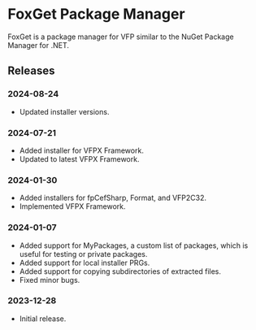 # FoxGet Package Manager

FoxGet is a package manager for VFP similar to the NuGet Package Manager for .NET.

## Releases

### 2024-08-24

* Updated installer versions.

### 2024-07-21

* Added installer for VFPX Framework.
* Updated to latest VFPX Framework.

### 2024-01-30

* Added installers for fpCefSharp, Format, and VFP2C32.
* Implemented VFPX Framework.

### 2024-01-07

* Added support for MyPackages, a custom list of packages, which is useful for testing or private packages.
* Added support for local installer PRGs.
* Added support for copying subdirectories of extracted files.
* Fixed minor bugs.

### 2023-12-28

* Initial release.
